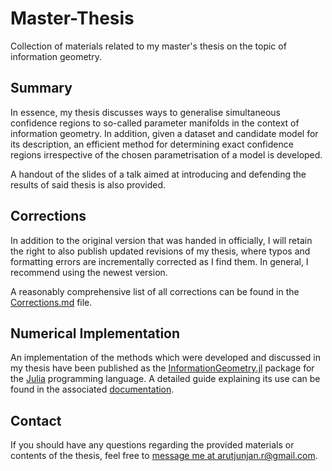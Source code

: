 # Master-Thesis
Collection of materials related to my master's thesis on the topic of information geometry.


Summary
-------
In essence, my thesis discusses ways to generalise simultaneous confidence regions to so-called parameter manifolds in the context of information geometry. In addition, given a dataset and candidate model for its description, an efficient method for determining exact confidence regions irrespective of the chosen parametrisation of a model is developed.

A handout of the slides of a talk aimed at introducing and defending the results of said thesis is also provided.


Corrections
-----------
In addition to the original version that was handed in officially, I will retain the right to also publish updated revisions of my thesis, where typos and formatting errors are incrementally corrected as I find them. In general, I recommend using the newest version.

A reasonably comprehensive list of all corrections can be found in the [Corrections.md](https://github.com/RafaelArutjunjan/Master-Thesis/blob/master/Corrections.md) file.


## Numerical Implementation
An implementation of the methods which were developed and discussed in my thesis have been published as the [InformationGeometry.jl](https://github.com/RafaelArutjunjan/InformationGeometry.jl) package for the [Julia](https://github.com/JuliaLang/julia) programming language. A detailed guide explaining its use can be found in the associated [documentation](https://RafaelArutjunjan.github.io/InformationGeometry.jl/dev).


Contact
-------
If you should have any questions regarding the provided materials or contents of the thesis, feel free to [message me at arutjunjan.r@gmail.com](mailto:arutjunjan.r@gmail.com?subject=[GitHub]%20Master-Thesis).
